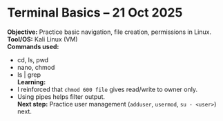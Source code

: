 # Terminal Basics – 21 Oct 2025  
**Objective:** Practice basic navigation, file creation, permissions in Linux.  
**Tool/OS:** Kali Linux (VM)  
**Commands used:**  
- cd, ls, pwd  
- nano, chmod  
- ls | grep  
**Learning:**  
- I reinforced that `chmod 600 file` gives read/write to owner only.  
- Using pipes helps filter output.  
**Next step:** Practice user management (`adduser`, `usermod`, `su - <user>`) next.  
